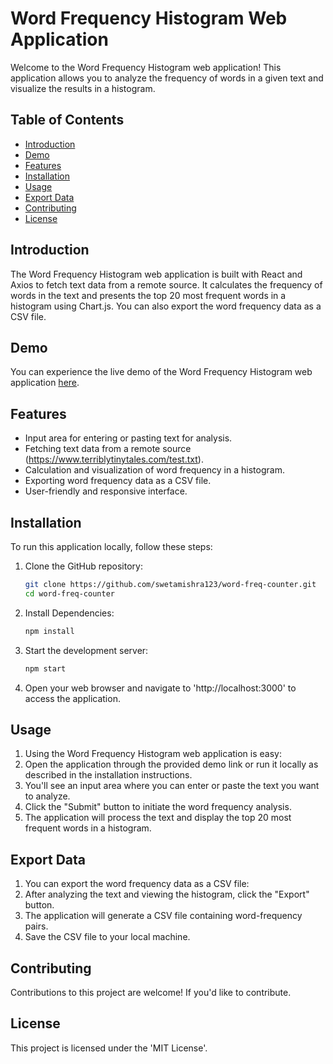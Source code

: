 
# Word Frequency Histogram Web Application

Welcome to the Word Frequency Histogram web application! This application allows you to analyze the frequency of words in a given text and visualize the results in a histogram.

## Table of Contents

- [Introduction](#introduction)
- [Demo](#demo)
- [Features](#features)
- [Installation](#installation)
- [Usage](#usage)
- [Export Data](#export-data)
- [Contributing](#contributing)
- [License](#license)

## Introduction

The Word Frequency Histogram web application is built with React and Axios to fetch text data from a remote source. It calculates the frequency of words in the text and presents the top 20 most frequent words in a histogram using Chart.js. You can also export the word frequency data as a CSV file.

## Demo

You can experience the live demo of the Word Frequency Histogram web application [here](https://word-freq-count.netlify.app/).

## Features

- Input area for entering or pasting text for analysis.
- Fetching text data from a remote source (https://www.terriblytinytales.com/test.txt).
- Calculation and visualization of word frequency in a histogram.
- Exporting word frequency data as a CSV file.
- User-friendly and responsive interface.

## Installation

To run this application locally, follow these steps:

1. Clone the GitHub repository:

   ```bash
   git clone https://github.com/swetamishra123/word-freq-counter.git
   cd word-freq-counter

2. Install Dependencies:

     ```bash
     npm install

3. Start the development server:

     ```bash
     npm start

4. Open your web browser and navigate to 'http://localhost:3000' to access the application.


## Usage
1. Using the Word Frequency Histogram web application is easy:
2. Open the application through the provided demo link or run it locally as described in the installation instructions.
3. You'll see an input area where you can enter or paste the text you want to analyze.
4. Click the "Submit" button to initiate the word frequency analysis.
5. The application will process the text and display the top 20 most frequent words in a histogram.

## Export Data 
1. You can export the word frequency data as a CSV file:
2. After analyzing the text and viewing the histogram, click the "Export" button.
3. The application will generate a CSV file containing word-frequency pairs.
4. Save the CSV file to your local machine.

## Contributing
Contributions to this project are welcome! If you'd like to contribute.

## License
This project is licensed under the 'MIT License'.

